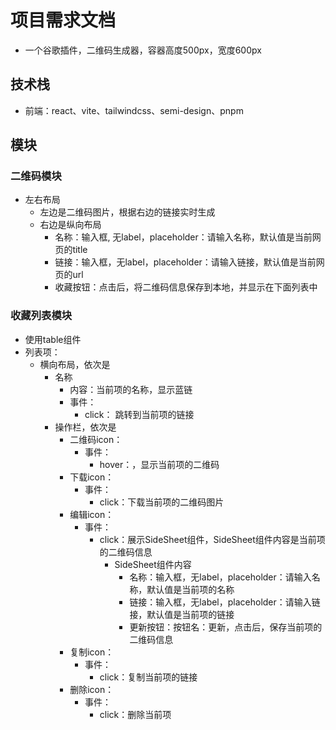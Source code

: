 # 项目需求文档
- 一个谷歌插件，二维码生成器，容器高度500px，宽度600px
## 技术栈
- 前端：react、vite、tailwindcss、semi-design、pnpm
## 模块
### 二维码模块
- 左右布局
  - 左边是二维码图片，根据右边的链接实时生成
  - 右边是纵向布局
    - 名称：输入框, 无label，placeholder：请输入名称，默认值是当前网页的title
    - 链接：输入框，无label，placeholder：请输入链接，默认值是当前网页的url
    - 收藏按钮：点击后，将二维码信息保存到本地，并显示在下面列表中
### 收藏列表模块
- 使用table组件
- 列表项：
  - 横向布局，依次是
    - 名称
      - 内容：当前项的名称，显示蓝链
      - 事件：
        - click： 跳转到当前项的链接
    - 操作栏，依次是
      - 二维码icon：
        - 事件：
          - hover：，显示当前项的二维码
      - 下载icon：
        - 事件：
          - click：下载当前项的二维码图片
      - 编辑icon：
        - 事件：
          - click：展示SideSheet组件，SideSheet组件内容是当前项的二维码信息
            - SideSheet组件内容
              - 名称：输入框，无label，placeholder：请输入名称，默认值是当前项的名称
              - 链接：输入框，无label，placeholder：请输入链接，默认值是当前项的链接
              - 更新按钮：按钮名：更新，点击后，保存当前项的二维码信息
      - 复制icon：
        - 事件：
          - click：复制当前项的链接 
      - 删除icon：
        - 事件：
          - click：删除当前项


